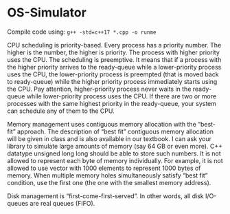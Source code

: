 # OS-Simulator
Compile code using: `g++ -std=c++17 *.cpp -o runme`

CPU scheduling is priority-based. Every process has a priority number. The higher is the number, the higher is priority. The process with higher priority uses the CPU. The scheduling is preemptive. It means that if a process with the higher priority arrives to the ready-queue while a lower-priority process uses the CPU, the lower-priority process is preempted (that is moved back to ready-queue) while the higher priority process immediately starts using the CPU. Pay attention, higher-priority process never waits in the ready-queue while lower-priority process uses the CPU.
If there are two or more processes with the same highest priority in the ready-queue, your system can schedule any of them to the CPU.

Memory management uses contiguous memory allocation with the “best-fit” approach. The description of “best fit” contiguous memory allocation will be given in class and is also available in our textbook.
I can ask your library to simulate large amounts of memory (say 64 GB or even more). C++ datatype unsigned long long should be able to store such numbers.
It is not allowed to represent each byte of memory individually. For example, it is not allowed to use vector with 1000 elements to represent 1000 bytes of memory.
When multiple memory holes simultaneously satisfy “best fit” condition, use the first one (the one with the smallest memory address).
 
Disk management is “first-come-first-served”. In other words, all disk I/O-queues are real queues (FIFO).
